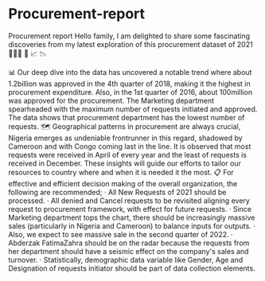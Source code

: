 # Procurement-report
Procurement report
Hello family, I am delighted to share some fascinating discoveries from my latest exploration of this procurement dataset of 2021 👨‍👩‍👧 🔢 📈 📉 

📊 Our deep dive into the data has uncovered a notable trend where about 1.2billion was approved in the 4th quarter of 2018, making it the highest in procurement expenditure. Also, in the 1st quarter of 2016, about 100million was approved for the procurement. The Marketing department spearheaded with the maximum number of requests initiated and approved. The data shows that procurement department has the lowest number of requests.
🗺 Geographical patterns in procurement are always crucial, Nigeria emerges as undeniable frontrunner in this regard, shadowed by Cameroon and with Congo coming last in the line. It is observed that most requests were received in April of every year and the least of
requests is received in December. These insights will guide our efforts to tailor our resources to country where and when it is needed it the most.
📋 For effective and efficient decision making of the overall organization, the following are recommended;
·       All New Requests of 2021 should be processed.
·       All denied and Cancel requests to be revisited aligning every request to procurement framework, with effect for future requests.
·       Since Marketing department tops the chart, there should be increasingly massive sales (particularly in Nigeria and Cameroon) to balance inputs for outputs.
·       Also, we expect to see massive sale in the second quarter of 2022.
·       Abderzak FatimaZahra should be on the radar because the requests from her department should have a seismic effect on the company's sales and turnover.
·       Statistically, demographic data variable like Gender, Age and Designation of requests initiator should be part of data collection elements.

